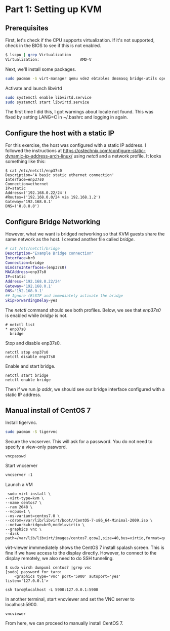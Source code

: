# Part 1: Setting up KVM

## Prerequisites

First, let's check if the CPU supports virtualization. If it's not supported, check in the BIOS to see if this is not enabled.

```bash
$ lscpu | grep Virtualization
Virtualization:                  AMD-V
```

Next, we'll install some packages.

```bash
sudo pacman -S virt-manager qemu vde2 ebtables dnsmasq bridge-utils openbsd-netcat
```

Activate and launch libvirtd

```bash
sudo systemctl enable libvirtd.service
sudo systemctl start libvirtd.service
```

The first time I did this, I got warnings about locale not found. This was fixed by setting LANG=C in ~/.bashrc and logging in again.

## Configure the host with a static IP

For this exercise, the host was configured with a static IP address. I followed the instructions at https://ostechnix.com/configure-static-dynamic-ip-address-arch-linux/ using *netctl* and a network profile. It looks something like this:

```
$ cat /etc/netctl/enp37s0 
Description='A basic static ethernet connection'
Interface=enp37s0
Connection=ethernet
IP=static
Address=('192.168.0.22/24')
#Routes=('192.168.0.0/24 via 192.168.1.2')
Gateway='192.168.0.1'
DNS=('8.8.8.8')
```

## Configure Bridge Networking

However, what we want is bridged networking so that KVM guests share the same network as the host. I created another file called *bridge*.

```bash
# cat /etc/netctl/bridge 
Description="Example Bridge connection"
Interface=br0
Connection=bridge
BindsToInterfaces=(enp37s0)
MACAddress=enp37s0
IP=static
Address='192.168.0.22/24'
Gateway='192.168.0.1'
DNS='192.168.0.1'
## Ignore (R)STP and immediately activate the bridge
SkipForwardingDelay=yes
```

The *netctl* command should see both profiles. Below, we see that *enp37s0* is enabled while *bridge* is not.

```
# netctl list
* enp37s0
  bridge
```

Stop and disable enp37s0.

```
netctl stop enp37s0
netctl disable enp37s0
```

Enable and start bridge.

```
netctl start bridge
netctl enable bridge
```

Then if we run *ip addr*, we should see our bridge interface configured with a static IP address.

## Manual install of CentOS 7

Install tigervnc.

```bash
sudo pacman -S tigervnc
```

Secure the vncserver. This will ask for a password. You do not need to specify a view-only pasword.

```
vncpasswd
```

Start vncserver

```bash
vncserver :1
```

Launch a VM

```
 sudo virt-install \
--virt-type=kvm \
--name centos7 \
--ram 2048 \
--vcpus=1 \
--os-variant=centos7.0 \
--cdrom=/var/lib/libvirt/boot//CentOS-7-x86_64-Minimal-2009.iso \
--network=bridge=br0,model=virtio \
--graphics vnc \
--disk path=/var/lib/libvirt/images/centos7.qcow2,size=40,bus=virtio,format=qcow2
```

virt-viewer immmediately shows the CentOS 7 install spalash screen. This is fine if we have access to the display directly. However, to connect to the display remotely, we also need to do SSH tunneling.

```
$ sudo virsh dumpxml centos7 |grep vnc
[sudo] password for taro: 
    <graphics type='vnc' port='5900' autoport='yes' listen='127.0.0.1'>

ssh taro@localhost -L 5900:127.0.0.1:5900
```

In another terminal, start vncviewer and set the VNC server to localhost:5900. 

```
vncviewer
```

From here, we can proceed to manually install CentOS 7.